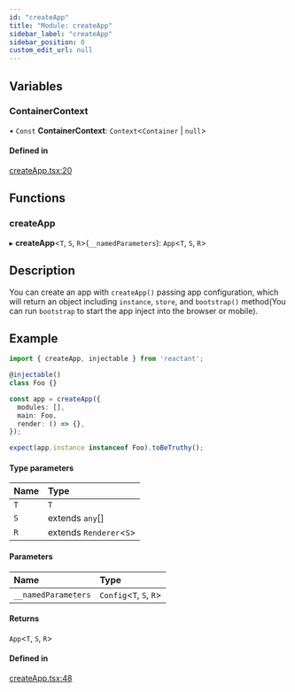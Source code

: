 ```yaml
---
id: "createApp"
title: "Module: createApp"
sidebar_label: "createApp"
sidebar_position: 0
custom_edit_url: null
---
```


## Variables

### ContainerContext

• `Const` **ContainerContext**: `Context`<`Container` \| ``null``\>

#### Defined in

[createApp.tsx:20](https://github.com/unadlib/reactant/blob/9c19923e/packages/reactant/src/createApp.tsx#L20)

## Functions

### createApp

▸ **createApp**<`T`, `S`, `R`\>(`__namedParameters`): `App`<`T`, `S`, `R`\>

## Description

You can create an app with `createApp()` passing app configuration,
which will return an object including `instance`, `store`,
and `bootstrap()` method(You can run `bootstrap` to start the app inject into the browser or mobile).

## Example

```typescript
import { createApp, injectable } from 'reactant';

@injectable()
class Foo {}

const app = createApp({
  modules: [],
  main: Foo,
  render: () => {},
});

expect(app.instance instanceof Foo).toBeTruthy();
```

#### Type parameters

| Name | Type |
| :------ | :------ |
| `T` | `T` |
| `S` | extends `any`[] |
| `R` | extends `Renderer`<`S`\> |

#### Parameters

| Name | Type |
| :------ | :------ |
| `__namedParameters` | `Config`<`T`, `S`, `R`\> |

#### Returns

`App`<`T`, `S`, `R`\>

#### Defined in

[createApp.tsx:48](https://github.com/unadlib/reactant/blob/9c19923e/packages/reactant/src/createApp.tsx#L48)
